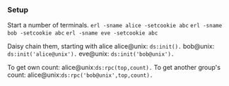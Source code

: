 
### Setup

Start a number of terminals.
`erl -sname alice -setcookie abc`
`erl -sname bob -setcookie abc`
`erl -sname eve -setcookie abc`

Daisy chain them, starting with alice
alice@unix: `ds:init().`
bob@unix: `ds:init('alice@unix').`
eve@unix: `ds:init('bob@unix').`

To get own count:
alice@unix:`ds:rpc(top,count).`
To get another group's count:
alice@unix:`ds:rpc('bob@unix',top,count).`
